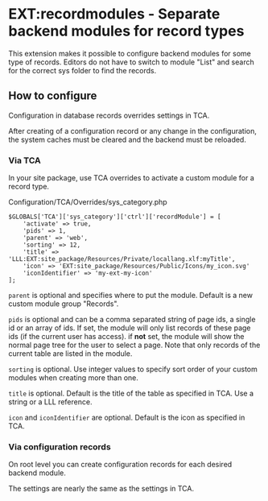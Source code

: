 # EXT:recordmodules - Separate backend modules for record types

This extension makes it possible to configure backend modules for some type of records.
Editors do not have to switch to module "List" and search for the correct sys folder to find the records.

## How to configure

Configuration in database records overrides settings in TCA.

After creating of a configuration record or any change in the configuration, the system caches must be cleared and the backend must be reloaded.

### Via TCA

In your site package, use TCA overrides to activate a custom module for a record type.

Configuration/TCA/Overrides/sys_category.php
```
$GLOBALS['TCA']['sys_category']['ctrl']['recordModule'] = [
    'activate' => true,
    'pids' => 1,
    'parent' => 'web',
    'sorting' => 12,
    'title' => 'LLL:EXT:site_package/Resources/Private/locallang.xlf:myTitle',
    'icon' => 'EXT:site_package/Resources/Public/Icons/my_icon.svg'
    'iconIdentifier' => 'my-ext-my-icon'
];
```

`parent` is optional and specifies where to put the module. Default is a new custom module group "Records".

`pids` is optional and can be a comma separated string of page ids, a single id or an array of ids.
If set, the module will only list records of these page ids (if the current user has access).
if **not** set, the module will show the normal page tree for the user to select a page. Note that only records of the current table are listed in the module.

`sorting` is optional. Use integer values to specify sort order of your custom modules when creating more than one.

`title` is optional. Default is the title of the table as specified in TCA. Use a string or a LLL reference.

`icon` and `iconIdentifier` are optional. Default is the icon as specified in TCA.

### Via configuration records

On root level you can create configuration records for each desired backend module.

The settings are nearly the same as the settings in TCA.

